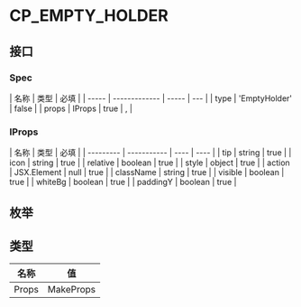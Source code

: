 # CP_EMPTY_HOLDER

## 接口

### Spec

| 名称  | 类型          | 必填  |
| ----- | ------------- | ----- | --- |
| type  | 'EmptyHolder' | false |
| props | IProps        | true  | ,   |

### IProps

| 名称      | 类型        | 必填 |
| --------- | ----------- | ---- | ---- |
| tip       | string      | true |
| icon      | string      | true |
| relative  | boolean     | true |
| style     | object      | true |
| action    | JSX.Element | null | true |
| className | string      | true |
| visible   | boolean     | true |
| whiteBg   | boolean     | true |
| paddingY  | boolean     | true |

## 枚举

## 类型

| 名称  | 值              |
| ----- | --------------- |
| Props | MakeProps<Spec> |

